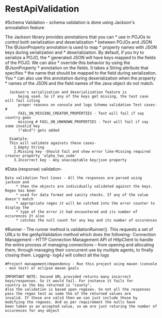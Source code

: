 # RestApiValidation

#Schema Validation - schema validation is done using Jackson's annoatation feature

  The Jackson library provides annotations that you can
	 *         use in POJOs to control both serialization and deserialization
	 *         between POJOs and JSON The @JsonProperty annotation is used to map
	 *         property names with JSON keys during serialization and
	 *         deserialization. By default, if you try to serialize a POJO, the
	 *         generated JSON will have keys mapped to the fields of the POJO. We can also
	 *         override this behavior by using the @JsonProperty
	 *         annotation on the fields. It takes a String attribute that specifies
	 *         the name that should be mapped to the field during serialization. You
	 *         can also use this annotation during deserialization when the property
	 *         names of the JSON and the field names of the Java object do not match.
   
      Jackson's serialization and deserialization feature is
		  being used. So if any of the keys get missing, the test case will fail citing
		  proper reasons on console and logs Schema validation Test cases- #
		  FAIL_ON_MISSING_CREATOR_PROPERTIES - Test will fail if say country goes
		  missing # FAIL_ON_UNKNOWN_PROPERTIES - Test will fail if say some invalid key
		  ("abcd") gets added
      
      Examlple-
      This will validate againsts these cases-
        1.Empty String
        2.Missing key -Should fail and show error like-Missing required creator property 'alpha_two_code'
        3.Incorrect key - Any unacceptable key/json property
   
   #Data (response) validation- 
   
   
    Data validation Test Cases - All the responses are parsed using jackson and
		 * then the objects are individually validated against the keys. Regex has been
		 * used for data format and sanity checks. If any of the value doesn't match
		 * appropriate regex it will be catched into the error counter to display the
		 * type of the error it had encountered and its number of occurences It also
		 * catches the null count for any key and its number of occurences
   
   
   
   #Runner - 
            The runner method is validationRunner(). This requests
	          a set of URLs to the getApiValidation method which does the
	          following- Connection Management - HTTP Connection Management API of
	          HttpClient to handle the entire process of managing connections –
	          from opening and allocating them, through managing their concurrent
	          use by multiple agents, to finally closing them. Logging- log4J will
	          collect all the logs
            
            
    #Project management/dependency - Run this project using maven (console - mvn test) or eclipse maven goals
    
    IMPORTANT NOTE: Second URL provided returns many incorrect keys/responses. So it would fail. For instance it fails for
    country as the key returned is "county",
    Also the validation is based upon regexes. So not all the responses pass the regex test as some the of the returned values are
    invalid. If those are valid then we can just include those by modifying the regexes. And as per requirement the nulls have 
    been taken as an accepted value, so we are just returing the number of occurences for any object 
    
    
